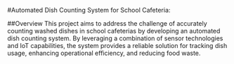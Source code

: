 #Automated Dish Counting System for School Cafeteria:

 ##Overview
  This project aims to address the challenge of accurately counting washed dishes in school cafeterias by developing an automated dish counting system. 
  By leveraging a combination of sensor technologies and IoT capabilities, the system provides a reliable solution for tracking dish usage, enhancing 
  operational efficiency, and reducing food waste.
